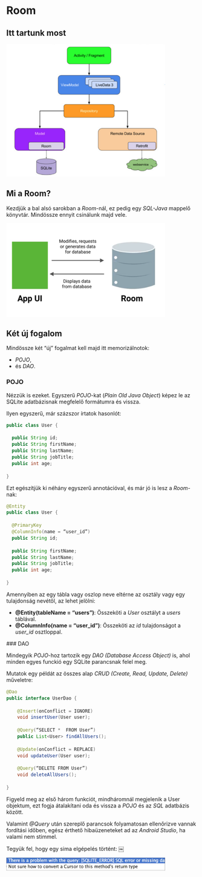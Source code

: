 # Room

## Itt tartunk most

<img src="https://raw.githubusercontent.com/AppCraft-Projects/bgg-demo-app/docs/docs/img/architecture-components-full-room.png" width="420">

## Mi a Room?

Kezdjük a bal alsó sarokban a *Room*-nál, ez pedig egy *SQL-Java* mappelő könyvtár. Mindössze ennyit csinálunk majd vele.

<img src="https://raw.githubusercontent.com/AppCraft-Projects/bgg-demo-app/docs/docs/img/appui_room.png" width="420">

## Két új fogalom

Mindössze két “új” fogalmat kell majd itt memorizálnotok:

* *POJO*,
* és *DAO*.

### POJO

Nézzük is ezeket. Egyszerű *POJO*-kat (*Plain Old Java Object*) képez le az SQLite adatbázisnak megfelelő formátumra és vissza.

Ilyen egyszerű, már százszor írtatok hasonlót:
```java
public class User {

  public String id; 
  public String firstName; 
  public String lastName; 
  public String jobTitle; 
  public int age; 

}
```

Ezt egészítjük ki néhány egyszerű annotációval, és már jó is lesz a *Room*-nak:

```java
@Entity 
public class User { 

  @PrimaryKey
  @ColumnInfo(name = “user_id”) 
  public String id; 

  public String firstName; 
  public String lastName; 
  public String jobTitle; 
  public int age; 

}
```

Amennyiben az egy tábla vagy oszlop neve eltérne az osztály vagy egy tulajdonság nevétől, az lehet jelölni:

* **@Entity(tableName = “users”)**: Összeköti a *User* osztályt a *users* táblával.
* **@ColumnInfo(name = “user_id”)**: Összeköti az *id* tulajdonságot a *user_id* osztloppal.

### DAO

Mindegyik *POJO*-hoz tartozik egy *DAO (Database Access Object)* is, ahol minden egyes funckió egy SQLite parancsnak felel meg.

Mutatok egy példát az összes alap *CRUD (Create, Read, Update, Delete)* műveletre:

```java
@Dao 
public interface UserDao {

    @Insert(onConflict = IGNORE)
    void insertUser(User user);

    @Query(“SELECT *  FROM User”)
    public List<User> findAllUsers();

    @Update(onConflict = REPLACE)
    void updateUser(User user);

    @Query(“DELETE FROM User”)
    void deleteAllUsers();

}
```

Figyeld meg az első három funkciót, mindháromnál megjelenik a User objektum, ezt fogja átalakítani oda és vissza a *POJO* és az *SQL* adatbázis között.

Valamint *@Query* után szereplő parancsok folyamatosan ellenőrizve vannak fordítási időben, egész érthető hibaüzeneteket ad az *Android Studio*, ha valami nem stimmel.

Tegyük fel, hogy egy sima elgépelés történt: ￼

<img src="https://raw.githubusercontent.com/AppCraft-Projects/bgg-demo-app/docs/docs/img/room-error.png" width="420">
